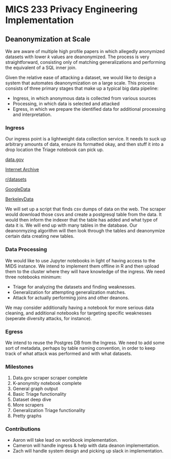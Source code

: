 # MICS 233 Privacy Engineering Implementation

## Deanonymization at Scale

We are aware of multiple high profile papers in which allegedly anonymized datasets with lower $k$ values are deanonymized.  The process is very straightforward, consisting only of matching generalizations and performing 
the equivalent of a SQL inner join.  

Given the relative ease of attacking a dataset, we would like to design a system that automates deanonymization on a large scale.  This process consists of three primary stages that make up a typical big data pipeline:
- Ingress, in which anonymous data is collected from various sources
- Processing, in which data is selected and attacked
- Egress, in which we prepare the identified data for additional processing and interpretation.

### Ingress

Our ingress point is a lightweight data collection service.  It needs to suck up arbitrary amounts of data, ensure its formatted okay, and then stuff it into a drop location the Triage notebook can pick up.

[data.gov](https://www.data.gov/)

[Internet Archive](https://archive.org/web/)

[r/datasets](https://www.reddit.com/r/datasets/)

[GoogleData](https://toolbox.google.com/datasetsearch)

[BerkeleyData](https://dlab.berkeley.edu/data-resources/data)

We will set up a script that finds csv dumps of data on the web.  The scraper would download those csvs and create a postgresql table from the data.  It would then inform the indexer that the table has added and what type of data it is.  We will end up with many tables in the database.  Our deanonmyzing algorithm will then look through the tables and deanonymize certain data creating new tables.  

### Data Processing

We would like to use Jupyter notebooks in light of having access to the MIDS instance.  We intend to implement them offline in R and then upload them to the cluster where they will have knowledge of the ingress.
We need three notebooks minimum:
- Triage for analyzing the datasets and finding weaknesses.
- Generalization for attempting generalization matches.
- Attack for actually performing joins and other deanons.

We may consider additionally having a notebook for more serious data cleaning, and additional notebooks for targeting specific weaknesses (seperate diversity attacks, for instance).

### Egress

We intend to reuse the Postgres DB from the Ingress. We need to add some sort of metadata, perhaps by table naming convention, in order to keep track of what attack was performed and with what datasets.

### Milestones

1. Data.gov scraper scraper complete
1. K-anonymity notebook complete
1. General graph output
1. Basic Triage functionality
1. Dataset deep dive
1. More scrapers
1. Generalization Triage functionality
1. Pretty graphs

### 

### Contributions

 - Aaron will take lead on workbook implementation.
 - Cameron will handle ingress & help with data deanon implementation.
 - Zach will handle system design and picking up slack in implementation.
 